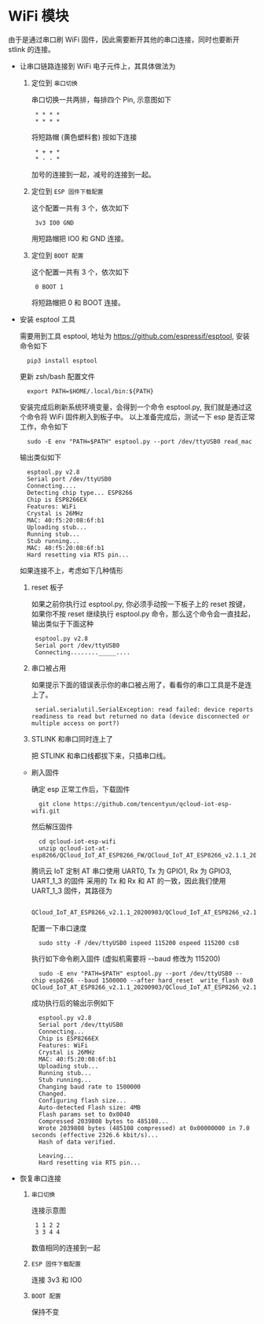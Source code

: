 # WiFi 模块

由于是通过串口刷 WiFi 固件，因此需要断开其他的串口连接，同时也要断开 stlink 的连接。

- 让串口链路连接到 WiFi 电子元件上，其具体做法为

    1. 定位到 `串口切换` 

        串口切换一共两排，每排四个 Pin, 示意图如下

            * * * *
            * * * *

        将短路帽 (黄色塑料套) 按如下连接 

            * + + *
            * - - *

        加号的连接到一起，减号的连接到一起。

    2. 定位到 `ESP 固件下载配置`

        这个配置一共有 3 个，依次如下

            3v3 IO0 GND

        用短路帽把 IO0 和 GND 连接。

    3. 定位到 `BOOT 配置`

        这个配置一共有 3 个，依次如下

            0 BOOT 1

        将短路帽把 0 和 BOOT 连接。

- 安装 esptool 工具

    需要用到工具 esptool, 地址为 https://github.com/espressif/esptool, 安装命令如下

        pip3 install esptool

    更新 zsh/bash 配置文件

        export PATH=$HOME/.local/bin:${PATH}

    安装完成后刷新系统环境变量，会得到一个命令 esptool.py, 我们就是通过这个命令将 WiFi 固件刷入到板子中。
    以上准备完成后，测试一下 esp 是否正常工作，命令如下

        sudo -E env "PATH=$PATH" esptool.py --port /dev/ttyUSB0 read_mac

    输出类似如下

        esptool.py v2.8
        Serial port /dev/ttyUSB0
        Connecting....
        Detecting chip type... ESP8266
        Chip is ESP8266EX
        Features: WiFi
        Crystal is 26MHz
        MAC: 40:f5:20:08:6f:b1
        Uploading stub...
        Running stub...
        Stub running...
        MAC: 40:f5:20:08:6f:b1
        Hard resetting via RTS pin...

    如果连接不上，考虑如下几种情形

    1. reset 板子

        如果之前你执行过 esptool.py, 你必须手动按一下板子上的 reset 按键，
        如果你不按 reset 继续执行 esptool.py 命令，那么这个命令会一直挂起，输出类似于下面这种

            esptool.py v2.8
            Serial port /dev/ttyUSB0
            Connecting........_____....

    2. 串口被占用

        如果提示下面的错误表示你的串口被占用了，看看你的串口工具是不是连上了。

            serial.serialutil.SerialException: read failed: device reports readiness to read but returned no data (device disconnected or multiple access on port?)

    3. STLINK 和串口同时连上了

        把 STLINK 和串口线都拔下来，只插串口线。

    - 刷入固件

        确定 esp 正常工作后，下载固件

            git clone https://github.com/tencentyun/qcloud-iot-esp-wifi.git

        然后解压固件

            cd qcloud-iot-esp-wifi
            unzip qcloud-iot-at-esp8266/QCloud_IoT_AT_ESP8266_FW/QCloud_IoT_AT_ESP8266_v2.1.1_20200903.zip

        腾讯云 IoT 定制 AT 串口使用 UART0, Tx 为 GPIO1, Rx 为 GPIO3, UART_1_3 的固件
        采用的 Tx 和 Rx 和 AT 的一致，因此我们使用 UART_1_3 固件，其路径为

            QCloud_IoT_AT_ESP8266_v2.1.1_20200903/QCloud_IoT_AT_ESP8266_v2.1.1_20200903_UART_1_3.bin

        配置一下串口速度

            sudo stty -F /dev/ttyUSB0 ispeed 115200 ospeed 115200 cs8

        执行如下命令刷入固件 (虚拟机需要将 --baud 修改为 115200)

            sudo -E env "PATH=$PATH" esptool.py --port /dev/ttyUSB0 --chip esp8266 --baud 1500000 --after hard_reset  write_flash 0x0 QCloud_IoT_AT_ESP8266_v2.1.1_20200903/QCloud_IoT_AT_ESP8266_v2.1.1_20200903_UART_1_3.bin

        成功执行后的输出示例如下

            esptool.py v2.8
            Serial port /dev/ttyUSB0
            Connecting...
            Chip is ESP8266EX
            Features: WiFi
            Crystal is 26MHz
            MAC: 40:f5:20:08:6f:b1
            Uploading stub...
            Running stub...
            Stub running...
            Changing baud rate to 1500000
            Changed.
            Configuring flash size...
            Auto-detected Flash size: 4MB
            Flash params set to 0x0040
            Compressed 2039808 bytes to 485108...
            Wrote 2039808 bytes (485108 compressed) at 0x00000000 in 7.0 seconds (effective 2326.6 kbit/s)...
            Hash of data verified.

            Leaving...
            Hard resetting via RTS pin...

- 恢复串口连接

    1. `串口切换` 

        连接示意图

            1 1 2 2
            3 3 4 4

        数值相同的连接到一起

    2. `ESP 固件下载配置`

        连接 3v3 和 IO0

    3. `BOOT 配置`

        保持不变
